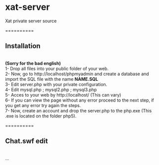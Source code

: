 xat-server
==========

Xat private server source

==========
<h2>Installation</h2><br>
<b>(Sorry for the bad english)</b><br>
1- Drop all files into your public folder of your web.<br>
2- Now, go to http://localhost/phpmyadmin and create a database and import the SQL file with the name <b>NAME.SQL</b><br>
3- Edit server.php with your private configuration.<br>
4- Edit mysql.php ; mysql2.php ; mysql3.php<br>
5- Acces to your web by http://localhost/ (This can vary)<br>
6- If you can view the page without any error proceed to the next step, if you get any error try again the steps.<br>
7- Now, create an account and drop the server.php to the php.exe (This .exe is located on the folder php5).<br>

==========
<h2>Chat.swf edit</h2><br>
...

